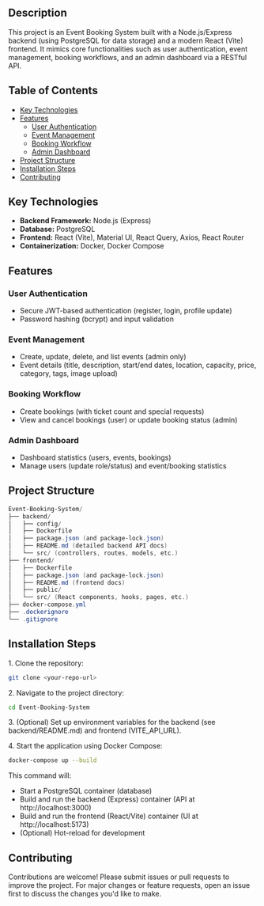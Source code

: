 
## Description
<p>This project is an Event Booking System built with a Node.js/Express backend (using PostgreSQL for data storage) and a modern React (Vite) frontend. It mimics core functionalities such as user authentication, event management, booking workflows, and an admin dashboard via a RESTful API.</p>

## Table of Contents
- [Key Technologies](#key-technologies)
- [Features](#features)
  - [User Authentication](#user-authentication)
  - [Event Management](#event-management)
  - [Booking Workflow](#booking-workflow)
  - [Admin Dashboard](#admin-dashboard)
- [Project Structure](#project-structure)
- [Installation Steps](#installation-steps)
- [Contributing](#contributing)

## Key Technologies
- **Backend Framework:** Node.js (Express)
- **Database:** PostgreSQL
- **Frontend:** React (Vite), Material UI, React Query, Axios, React Router
- **Containerization:** Docker, Docker Compose

## Features

### User Authentication
- Secure JWT-based authentication (register, login, profile update)
- Password hashing (bcrypt) and input validation

### Event Management
- Create, update, delete, and list events (admin only)
- Event details (title, description, start/end dates, location, capacity, price, category, tags, image upload)

### Booking Workflow
- Create bookings (with ticket count and special requests)
- View and cancel bookings (user) or update booking status (admin)

### Admin Dashboard
- Dashboard statistics (users, events, bookings)
- Manage users (update role/status) and event/booking statistics

## Project Structure
```powershell
Event-Booking-System/
├── backend/
│   ├── config/
│   ├── Dockerfile
│   ├── package.json (and package-lock.json)
│   ├── README.md (detailed backend API docs)
│   └── src/ (controllers, routes, models, etc.)
├── frontend/
│   ├── Dockerfile
│   ├── package.json (and package-lock.json)
│   ├── README.md (frontend docs)
│   ├── public/
│   └── src/ (React components, hooks, pages, etc.)
├── docker-compose.yml
├── .dockerignore
└── .gitignore
```

## Installation Steps

<p>1. Clone the repository:</p>

```bash
git clone <your-repo-url>
```

<p>2. Navigate to the project directory:</p>

```bash
cd Event-Booking-System
```

<p>3. (Optional) Set up environment variables for the backend (see backend/README.md) and frontend (VITE_API_URL).</p>

<p>4. Start the application using Docker Compose:</p>

```bash
docker-compose up --build
```

This command will:
- Start a PostgreSQL container (database)
- Build and run the backend (Express) container (API at http://localhost:3000)
- Build and run the frontend (React/Vite) container (UI at http://localhost:5173)
- (Optional) Hot-reload for development

## Contributing
<p>Contributions are welcome! Please submit issues or pull requests to improve the project. For major changes or feature requests, open an issue first to discuss the changes you'd like to make.</p>

